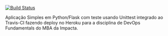 [![Build Status](https://app.travis-ci.com/travis-ci/travis-web.svg?branch=main)](https://app.travis-ci.com/travis-ci/travis-web)

Aplicação Simples em Python/Flask com teste usando Unittest integrado ao Travis-CI fazendo deploy no Heroku para a disciplina de DevOps Fundamentals do MBA da Impacta.
